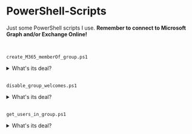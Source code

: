 # PowerShell-Scripts
Just some PowerShell scripts I use.
**Remember to connect to Microsoft Graph and/or Exchange Online!**

<br>

`create_M365_memberOf_group.ps1`
<details>
<summary>What's its deal?</summary>
  
> This script takes a group name & email nickname  
> Checks if there are groups called `groupName`, `groupName+"_Manual"`, `groupName+"_Dynamic"`  
> If there aren't, it makes them  
> Most importantly, it gives the group `groupName` the dynamic rule `"user.memberof -any (group.objectId -in ['$($group_manual.id)', '$($group_dynamic.id)'])"`
</details>
<br>

`disable_group_welcomes.ps1`
<details>
<summary>What's its deal?</summary>

> Gets all your M365 groups  
> Checks if they have welcome messages enabled
> If they do, it turns them off  
</details>
<br>

`get_users_in_group.ps1`
<details>
<summary>What's its deal?</summary>

> Exactly what it says on the tin  
> Takes a `GroupID` as input  
</details>
<br>
